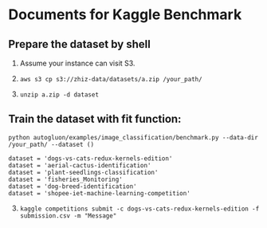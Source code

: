 # Documents for Kaggle Benchmark

## Prepare the dataset by shell


1. Assume your instance can visit S3.

2. `aws s3 cp s3://zhiz-data/datasets/a.zip /your_path/`

3. `unzip a.zip -d dataset`


## Train the dataset with fit function:

`python autogluon/examples/image_classification/benchmark.py --data-dir /your_path/ --dataset ()`

```()
dataset = 'dogs-vs-cats-redux-kernels-edition'
dataset = 'aerial-cactus-identification'
dataset = 'plant-seedlings-classification'
dataset = 'fisheries_Monitoring'
dataset = 'dog-breed-identification'
dataset = 'shopee-iet-machine-learning-competition'
```

3. `kaggle competitions submit -c dogs-vs-cats-redux-kernels-edition -f submission.csv -m "Message"`





